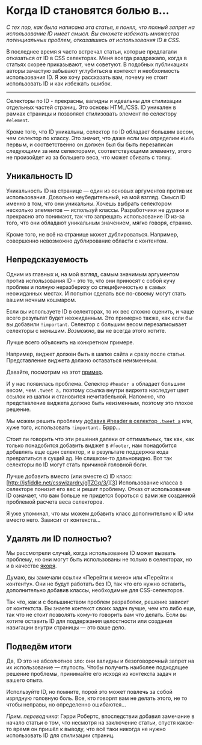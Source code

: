 Когда ID становятся болью в…
================================================================================

*С тех пор, как была написана эта статья, я понял, что полный запрет на
использование ID имеет смысл. Вы сможете избежать множества потенциальных
проблем, отказавшись от использования ID в CSS.*

В последнее время я часто встречал статьи, которые предлагали отказаться от ID
в CSS селекторах. Меня всегда раздражало, когда в статьях скорее приказывают,
чем советуют. В подобных публикациях авторы зачастую забывают углубиться в
контекст и необхоимость использования ID. Я же хочу рассказать вам, почему не
стоит использовать ID и как избежать ошибок.

---

Cелекторы по ID - прекрасны, валидны и идеальны для стилизации отдельных частей
страниц. Это основы HTML/CSS. ID уникален в рамках страницы и позволяет
стилизовать элемент по селектору `#element`.

Кроме того, что ID уникальны, селектор по ID обладает большим весом, чем
селектор по классу. Это значит, что даже если мы определим `#info` первым, и
соответственно он должен был бы быть перезаписан следующими за ним
селекторами, соответствующими элементу, этого не произойдет из за большего
веса, что может сбивать с толку.

## Уникальность ID ##

Уникальность ID на странице — один из основых аргументов против их использования.
Довольно неубедительный, на мой взгляд. Смысл ID именно в том, что они уникальны.
Хочешь выбрать селектором несколько элементов — используй классы. Разработчики не
дураки и прекрасно это понимают, так что запрещать использование ID из-за того, что
они обладают уникальным значением, мягко говоря, странно.

Кроме того, не всё на странице может дублироваться. Например, совершенно невозможно
дублирование области с контентом.

## Непредсказуемость ##

Одним из главных и, на мой взгляд, самым значимым аргументом против использования
ID - это то, что они приносят с собой кучу проблем и полную неразбериху со специфичностью
в самых неожиданных местах. И попытки сделать все по-своему могут стать вашим
ночным кошмаром.

Если вы используете ID в селекторах, то их вес сложно оценить, и чаще всего
результат будет неожиданным. Это примерно также, как если бы вы добавили `!important`.
Селектор с большим весом перезаписывает селекторы с меньшим. *Возможно*, вы не всегда этого хотите.

Лучше всего объяснить на конкретном примере.

Например, виджет должен быть в шапке сайта и сразу после статьи. Представление виджета
должно оставаться неизменным.

Давайте, посмотрим на этот [пример][1].

И у нас появилась проблема. Селектор `#header a` обладает большим весом, чем `.tweet a,`
поэтому ссылка внутри виджета наследует цвет ссылок из шапки и становится нечитабельной.
Напомню, что представление виджета должно быть неизменным, поэтому это плохое решение.

Мы можем решить проблему [добавив #header в селектор `.tweet a`][2] или, хуже того,
использовать `!important.` Бррр…

Стоит ли говорить что эти решения далеки от оптимальных, так как, как только понадобится
добавить виджет в `#footer`, нам понадобится добавлять еще один селектор, и в результате
поддержка кода превратиться в сущий ад. Не слишком-то дальновидно. Вот так селекторы по
ID могут стать причиной головной боли.

Лучше добавить вместо (или вместе с) ID класс: [http://jsfiddle.net/csswizardry/gTZGq/3/][3]
Использование класса в селекторе понизит его вес и решит проблему. Отказ от
использование ID означает, что вам больше не придется бороться с вами же
созданной проблемой расчета веса селекторов.

Я уже упоминал, что мы можем добавить класс дополнительно к ID или вместо него. Зависит
от контекста…

## Удалять ли ID полностью? ##

Мы рассмотрели случай, когда использование ID может вызвать проблему, но они могут быть использованы не только в селекторах, но и в качестве [якоря][4].

Думаю, вы замечали ссылки «Перейти к меню» или «Перейти к контенту». Они не будут
работать без ID, так что его нужно оставить, дополнительно добавив классы, необходимые
для CSS-селекторов.

Так что, как и с большинством проблем разработки, решение зависит от контектста.
Вы знаете контекст своих задач лучше, чем кто либо еще, так что не стоит позволять
кому-то говорить вам что делать. Если вы хотите оставить ID для поддержания целостности
или создания навигации внутри страницы — это ваше дело.

## Подведём итоги ##

Да, ID это не абсолютное зло: они валидны и безоговорочный запрет на их использование —
глупость. Чтобы получить наиболее подходящее решение проблемы, принимайте его исходя из
контекста задач и вашего опыта.

Используйте ID, но помните, порой это может повлечь за собой изрядную головную боль.
Все, кто говорят вам не делать этого, не то чтобы неправы, но определенно ошибаются…

*Прим. переводчика:* Гэрри Робертс, впоследствии добавил замечание в начало
статьи о том, что несмотря на заключение статьи, спустя какое-то время
он пришёл к выводу, что всё таки никогда не нужно использовать ID
для стилизации страниц.

[1]: http://jsfiddle.net/csswizardry/gTZGq/1/ "Specificty nightmare"
[2]: http://jsfiddle.net/csswizardry/gTZGq/2/ "Specificty nightmare #2"
[3]: http://jsfiddle.net/csswizardry/gTZGq/3/ "Specificty nightmare #3"
[4]: http://csswizardry.com/2011/06/namespacing-fragment-identifiers/ "Namespacing fragment identifiers"
